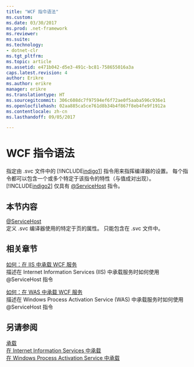 ```yaml
---
title: "WCF 指令语法"
ms.custom: 
ms.date: 03/30/2017
ms.prod: .net-framework
ms.reviewer: 
ms.suite: 
ms.technology:
- dotnet-clr
ms.tgt_pltfrm: 
ms.topic: article
ms.assetid: e471b042-d5e3-491c-bc81-758655016a3a
caps.latest.revision: 4
author: Erikre
ms.author: erikre
manager: erikre
ms.translationtype: HT
ms.sourcegitcommit: 306c608dc7f97594ef6f72ae0f5aaba596c936e1
ms.openlocfilehash: 02aa885ca5ce761d8b34b4f867f8eb4fe9f1912a
ms.contentlocale: zh-cn
ms.lasthandoff: 09/05/2017

---
```

# <a name="wcf-directive-syntax"></a>WCF 指令语法
指定由 .svc 文件中的 [!INCLUDE[indigo1](../../../../../includes/indigo1-md.md)] 指令用来指挥编译器的设置。 每个指令都可以包含一个或多个特定于该指令的特性（与值成对出现）。 [!INCLUDE[indigo2](../../../../../includes/indigo2-md.md)] 仅具有 [@ServiceHost](../../../../../docs/framework/configure-apps/file-schema/wcf-directive/servicehost.md) 指令。  
  
## <a name="in-this-section"></a>本节内容  
 [@ServiceHost](../../../../../docs/framework/configure-apps/file-schema/wcf-directive/servicehost.md)  
 定义 .svc 编译器使用的特定于页的属性。 只能包含在 .svc 文件中。  
  
## <a name="related-sections"></a>相关章节  
 [如何：在 IIS 中承载 WCF 服务](../../../../../docs/framework/wcf/feature-details/how-to-host-a-wcf-service-in-iis.md)  
 描述在 Internet Information Services (IIS) 中承载服务时如何使用 @ServiceHost 指令  
  
 [如何：在 WAS 中承载 WCF 服务](../../../../../docs/framework/wcf/feature-details/how-to-host-a-wcf-service-in-was.md)  
 描述在 Windows Process Activation Service (WAS) 中承载服务时如何使用 @ServiceHost 指令  
  
## <a name="see-also"></a>另请参阅  
 [承载](../../../../../docs/framework/wcf/feature-details/hosting.md)   
 [在 Internet Information Services 中承载](../../../../../docs/framework/wcf/feature-details/hosting-in-internet-information-services.md)   
 [在 Windows Process Activation Service 中承载](../../../../../docs/framework/wcf/feature-details/hosting-in-windows-process-activation-service.md)

